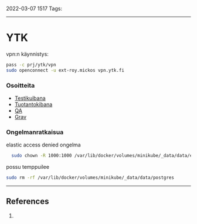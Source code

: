 2022-03-07  1517
Tags:

---
# YTK
vpn:n käynnistys:
```sh
pass -c prj/ytk/vpn
sudo openconnect -u ext-roy.mickos vpn.ytk.fi
```

### Osoitteita
* [Testikuibana](https://kibana-test.cloud.oma.ytk.fi/)
* [Tuotantokibana](https://kibana-prod.cloud.oma.ytk.fi/)
* [QA](https://oma-qa.ytk.fi/)
* [Grav](https://docs-test.cloud.oma.ytk.fi/)

### Ongelmanratkaisua
elastic access denied ongelma
```sh
  sudo chown -R 1000:1000 /var/lib/docker/volumes/minikube/_data/data/elasticsearch
```

possu temppuilee
```sh
sudo rm -rf /var/lib/docker/volumes/minikube/_data/data/postgres                                                    ✱
```

---
## References
1. 
